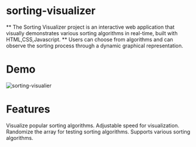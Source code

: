 # sorting-visualizer
** The Sorting Visualizer project is an interactive web application that visually demonstrates various sorting algorithms in real-time, built with HTML,CSS,Javascript. 
** Users can choose from algorithms and can observe the sorting process through a dynamic graphical representation.

# Demo
![sorting-visualier](https://github.com/user-attachments/assets/72062141-60e9-49db-9e0f-a7f6c39e5cde)

# Features
Visualize popular sorting algorithms.
Adjustable speed for visualization.
Randomize the array for testing sorting algorithms.
Supports various sorting algorithms.



